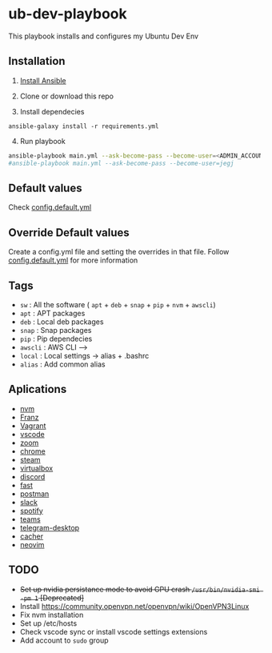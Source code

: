 # ub-dev-playbook

This playbook installs and configures my Ubuntu Dev Env

## Installation

1) [Install Ansible](https://docs.ansible.com/ansible/latest/installation_guide/index.html)

2) Clone or download this repo

3) Install dependecies
```
ansible-galaxy install -r requirements.yml
```

4) Run playbook
```sh
ansible-playbook main.yml --ask-become-pass --become-user=<ADMIN_ACCOUNT>
#ansible-playbook main.yml --ask-become-pass --become-user=jegj
```

## Default values

Check [config.default.yml](./config.default.yml)

## Override Default values

Create a config.yml file and setting the overrides in that file. Follow [config.default.yml](./config.default.yml) for more information

## Tags

- `sw`  : All the software ( `apt` + `deb` + `snap` + `pip` + `nvm` + `awscli`)
- `apt` : APT packages
- `deb` : Local deb packages
- `snap` : Snap packages
- `pip` : Pip dependecies
- `awscli` : AWS CLI -->
- `local` : Local settings -> alias + .bashrc
- `alias` : Add common alias

## Aplications

- [nvm](https://github.com/nvm-sh/nvm)
- [Franz](https://meetfranz.com/)
- [Vagrant](https://www.vagrantup.com/)
- [vscode](https://code.visualstudio.com/)
- [zoom](https://zoom.us/)
- [chrome](https://www.google.com/chrome/)
- [steam](https://store.steampowered.com/)
- [virtualbox](https://www.virtualbox.org/)
- [discord](https://discord.com/)
- [fast](https://snapcraft.io/fast)
- [postman](https://www.up9.com/)
- [slack](https://slack.com/)
- [spotify](https://www.spotify.com)
- [teams](https://www.microsoft.com/en-us/microsoft-teams/group-chat-software)
- [telegram-desktop](https://telegram.org/)
- [cacher](https://www.cacher.io/)
- [neovim](https://github.com/neovim/neovim)

## TODO

- ~~Set up nvidia persistance mode to avoid GPU crash  `/usr/bin/nvidia-smi -pm 1` [Deprecated]~~
- Install https://community.openvpn.net/openvpn/wiki/OpenVPN3Linux
- Fix nvm installation
- Set up /etc/hosts
- Check vscode sync  or install vscode settings extensions
- Add account to `sudo` group